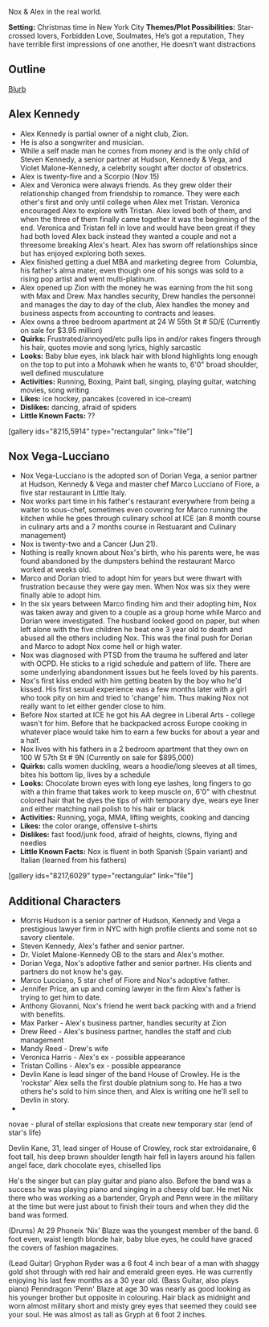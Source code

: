 Nox & Alex in the real world.

**Setting:** Christmas time in New York City
**Themes/Plot Possibilities:** Star-crossed lovers, Forbidden Love, Soulmates, He’s got a reputation, They have terrible first impressions of one another, He doesn’t want distractions

## Outline

[Blurb](https://storiesbyaj.wordpress.com/2017/07/12/side-project-blurb/)

## Alex Kennedy

* Alex Kennedy is partial owner of a night club, Zion.
* He is also a songwriter and musician.
* While a self made man he comes from money and is the only child of Steven Kennedy, a senior partner at Hudson, Kennedy & Vega, and Violet Malone-Kennedy, a celebrity sought after doctor of obstetrics.
* Alex is twenty-five and a Scorpio (Nov 15)
* Alex and Veronica were always friends. As they grew older their relationship changed from friendship to romance. They were each other's first and only until college when Alex met Tristan. Veronica encouraged Alex to explore with Tristan. Alex loved both of them, and when the three of them finally came together it was the beginning of the end. Veronica and Tristan fell in love and would have been great if they had both loved Alex back instead they wanted a couple and not a threesome breaking Alex's heart. Alex has sworn off relationships since but has enjoyed exploring both sexes.
* Alex finished getting a duel MBA and marketing degree from  Columbia, his father's alma mater, even though one of his songs was sold to a rising pop artist and went multi-platinum.
* Alex opened up Zion with the money he was earning from the hit song with Max and Drew. Max handles security, Drew handles the personnel and manages the day to day of the club, Alex handles the money and business aspects from accounting to contracts and leases.
* Alex owns a three bedroom apartment at 24 W 55th St # 5D/E (Currently on sale for $3.95 million)
* **Quirks:**  Frustrated/annoyed/etc pulls lips in and/or rakes fingers through his hair, quotes movie and song lyrics, highly sarcastic
* **Looks:** Baby blue eyes, ink black hair with blond highlights long enough on the top to put into a Mohawk when he wants to, 6'0" broad shoulder, well defined musculature
* **Activities:** Running, Boxing, Paint ball, singing, playing guitar, watching movies, song writing
* **Likes:** ice hockey, pancakes (covered in ice-cream)
* **Dislikes:** dancing, afraid of spiders
* **Little Known Facts:** ??

[gallery ids="8215,5914" type="rectangular" link="file"]

## Nox Vega-Lucciano

* Nox Vega-Lucciano is the adopted son of Dorian Vega, a senior partner at Hudson, Kennedy & Vega and master chef Marco Lucciano of Fiore, a five star restaurant in Little Italy.
* Nox works part time in his father's restaurant everywhere from being a waiter to sous-chef, sometimes even covering for Marco running the kitchen while he goes through culinary school at ICE (an 8 month course in culinary arts and a 7 months course in Restuarant and Culinary management)
* Nox is twenty-two and a Cancer (Jun 21).
* Nothing is really known about Nox's birth, who his parents were, he was found abandoned by the dumpsters behind the restaurant Marco worked at weeks old.
* Marco and Dorian tried to adopt him for years but were thwart with frustration because they were gay men. When Nox was six they were finally able to adopt him.
* In the six years between Marco finding him and their adopting him, Nox was taken away and given to a couple as a group home while Marco and Dorian were investigated. The husband looked good on paper, but when left alone with the five children he beat one 3 year old to death and abused all the others including Nox. This was the final push for Dorian and Marco to adopt Nox come hell or high water.
* Nox was diagnosed with PTSD from the trauma he suffered and later with OCPD. He sticks to a rigid schedule and pattern of life. There are some underlying abandonment issues but he feels loved by his parents.
* Nox's first kiss ended with him getting beaten by the boy who he'd kissed. His first sexual experience was a few months later with a girl who took pity on him and tried to 'change' him. Thus making Nox not really want to let either gender close to him.
* Before Nox started at ICE he got his AA degree in Liberal Arts - college wasn't for him.  Before that he backpacked across Europe cooking in whatever place would take him to earn a few bucks for about a year and a half.
* Nox lives with his fathers in a 2 bedroom apartment that they own on 100 W 57th St # 9N (Currently on sale for $895,000)
* **Quirks:**  calls women duckling, wears a hoodie/long sleeves at all times, bites his bottom lip, lives by a schedule
* **Looks:** Chocolate brown eyes with long eye lashes, long fingers to go with a thin frame that takes work to keep muscle on, 6'0" with chestnut colored hair that he dyes the tips of with temporary dye, wears eye liner and either matching nail polish to his hair or black
* **Activities:** Running, yoga, MMA, lifting weights, cooking and dancing
* **Likes:** the color orange, offensive t-shirts
* **Dislikes:** fast food/junk food, afraid of heights, clowns, flying and needles
* **Little Known Facts:** Nox is fluent in both Spanish (Spain variant) and Italian (learned from his fathers)

[gallery ids="8217,6029" type="rectangular" link="file"]

## Additional Characters

* Morris Hudson is a senior partner of Hudson, Kennedy and Vega a prestigious lawyer firm in NYC with high profile clients and some not so savory clientele.
* Steven Kennedy, Alex's father and senior partner.
* Dr. Violet Malone-Kennedy OB to the stars and Alex's mother.
* Dorian Vega, Nox's adoptive father and senior partner.  His clients and partners do not know he's gay.
* Marco Lucciano, 5 star chef of Fiore and Nox's adoptive father.
* Jennifer Price, an up and coming lawyer in the firm Alex's father is trying to get him to date.
* Anthony Giovanni, Nox's friend he went back packing with and a friend with benefits.
* Max Parker - Alex's business partner, handles security at Zion
* Drew Reed - Alex's business partner, handles the staff and club management
* Mandy Reed - Drew's wife
* Veronica Harris - Alex's ex - possible appearance
* Tristan Collins - Alex's ex - possible appearance
* Devlin Kane is lead singer of the band House of Crowley.  He is the 'rockstar' Alex sells the first double platnium song to.  He has a two others he's sold to him since then, and Alex is writing one he'll sell to Devlin in story.
*


novae - plural of stellar explosions that create new temporary star (end of star's life)


Devlin Kane, 31, lead singer of House of Crowley, rock star extroidanaire, 6 foot tall, his deep brown shoulder length hair fell in layers around his fallen angel face, dark chocolate eyes, chiselled lips

He's the singer but can play guitar and piano also. Before the band was a success he was playing piano and singing in a cheesy old bar. He met Nix there who was working as a bartender, Gryph and Penn were in the military at the time but were just about to finish their tours and when they did the band was formed.

(Drums) At 29 Phoneix ‘Nix’ Blaze was the youngest member of the band. 6 foot even, waist length blonde hair, baby blue eyes, he could have graced the covers of fashion magazines.

(Lead Guitar) Gryphon Ryder was a 6 foot 4 inch bear of a man with shaggy gold shot through with red hair and emerald green eyes. He was currently enjoying his last few months as a 30 year old.
(Bass Guitar, also plays piano) Penndragon 'Penn' Blaze at age 30 was nearly as good looking as his younger brother but opposite in colouring. Hair black as midnight and worn almost military short and misty grey eyes that seemed they could see your soul. He was almost as tall as Gryph at 6 foot 2 inches.